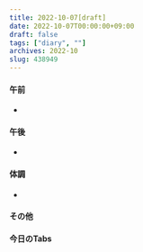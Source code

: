 ```yaml
---
title: 2022-10-07[draft]
date: 2022-10-07T00:00:00+09:00
draft: false
tags: ["diary", ""]
archives: 2022-10
slug: 438949
---
```

#### 午前
- 
#### 午後
- 
#### 体調
- 
#### その他
#### 今日のTabs